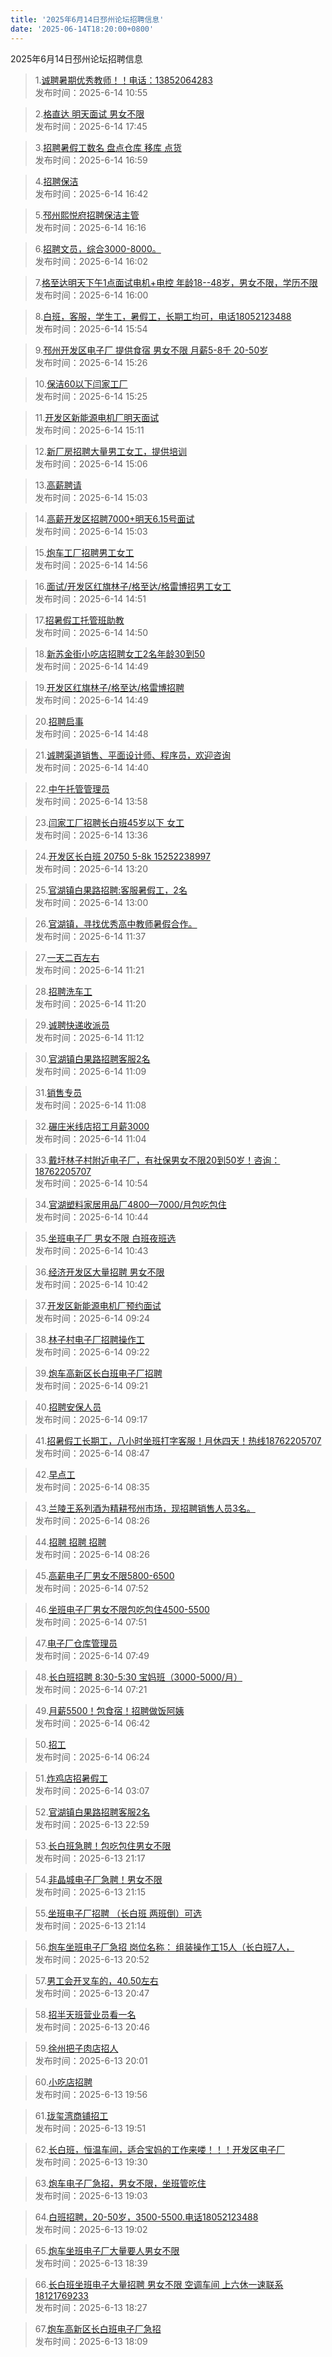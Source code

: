 ```yaml
---
title: '2025年6月14日邳州论坛招聘信息'
date: '2025-06-14T18:20:00+0800'
---
```

2025年6月14日邳州论坛招聘信息
<!--more-->
>1.[诚聘暑期优秀教师！！电话：13852064283](https://www.pzzc.net/forum.php?mod=viewthread&tid=10521022)<br>
>发布时间：2025-6-14 10:55

>2.[格直达 明天面试 男女不限](https://www.pzzc.net/forum.php?mod=viewthread&tid=10521137)<br>
>发布时间：2025-6-14 17:45

>3.[招聘暑假工数名 盘点仓库 移库 点货](https://www.pzzc.net/forum.php?mod=viewthread&tid=10521129)<br>
>发布时间：2025-6-14 16:59

>4.[招聘保洁](https://www.pzzc.net/forum.php?mod=viewthread&tid=10521123)<br>
>发布时间：2025-6-14 16:42

>5.[邳州熙悦府招聘保洁主管](https://www.pzzc.net/forum.php?mod=viewthread&tid=10521113)<br>
>发布时间：2025-6-14 16:16

>6.[招聘文员，综合3000-8000。](https://www.pzzc.net/forum.php?mod=viewthread&tid=10521109)<br>
>发布时间：2025-6-14 16:02

>7.[格至达明天下午1点面试电机+电控
年龄18--48岁，男女不限，学历不限](https://www.pzzc.net/forum.php?mod=viewthread&tid=10521107)<br>
>发布时间：2025-6-14 16:00

>8.[白班，客服，学生工，暑假工，长期工均可，电话18052123488](https://www.pzzc.net/forum.php?mod=viewthread&tid=10521103)<br>
>发布时间：2025-6-14 15:54

>9.[邳州开发区电子厂 提供食宿 男女不限 月薪5-8千 20-50岁](https://www.pzzc.net/forum.php?mod=viewthread&tid=10521096)<br>
>发布时间：2025-6-14 15:26

>10.[保洁60以下闫家工厂](https://www.pzzc.net/forum.php?mod=viewthread&tid=10521095)<br>
>发布时间：2025-6-14 15:25

>11.[开发区新能源电机厂明天面试](https://www.pzzc.net/forum.php?mod=viewthread&tid=10521094)<br>
>发布时间：2025-6-14 15:11

>12.[新厂房招聘大量男工女工，提供培训](https://www.pzzc.net/forum.php?mod=viewthread&tid=10521092)<br>
>发布时间：2025-6-14 15:06

>13.[高薪聘请](https://www.pzzc.net/forum.php?mod=viewthread&tid=10521091)<br>
>发布时间：2025-6-14 15:03

>14.[高薪开发区招聘7000+明天6.15号面试](https://www.pzzc.net/forum.php?mod=viewthread&tid=10521090)<br>
>发布时间：2025-6-14 15:03

>15.[炮车工厂招聘男工女工](https://www.pzzc.net/forum.php?mod=viewthread&tid=10521089)<br>
>发布时间：2025-6-14 14:56

>16.[面试/开发区红旗林子/格至达/格雷博招男工女工](https://www.pzzc.net/forum.php?mod=viewthread&tid=10521083)<br>
>发布时间：2025-6-14 14:51

>17.[招暑假工托管班助教](https://www.pzzc.net/forum.php?mod=viewthread&tid=10521082)<br>
>发布时间：2025-6-14 14:50

>18.[新苏金街小吃店招聘女工2名年龄30到50](https://www.pzzc.net/forum.php?mod=viewthread&tid=10521079)<br>
>发布时间：2025-6-14 14:49

>19.[开发区红旗林子/格至达/格雷博招聘](https://www.pzzc.net/forum.php?mod=viewthread&tid=10521078)<br>
>发布时间：2025-6-14 14:49

>20.[招聘启事](https://www.pzzc.net/forum.php?mod=viewthread&tid=10521077)<br>
>发布时间：2025-6-14 14:48

>21.[诚聘渠道销售、平面设计师、程序员，欢迎咨询](https://www.pzzc.net/forum.php?mod=viewthread&tid=10521074)<br>
>发布时间：2025-6-14 14:40

>22.[中午托管管理员](https://www.pzzc.net/forum.php?mod=viewthread&tid=10521066)<br>
>发布时间：2025-6-14 13:58

>23.[闫家工厂招聘长白班45岁以下 女工](https://www.pzzc.net/forum.php?mod=viewthread&tid=10521061)<br>
>发布时间：2025-6-14 13:36

>24.[开发区长白班  20750  5-8k    15252238997](https://www.pzzc.net/forum.php?mod=viewthread&tid=10521060)<br>
>发布时间：2025-6-14 13:20

>25.[官湖镇白果路招聘:客服暑假工，2名](https://www.pzzc.net/forum.php?mod=viewthread&tid=10521057)<br>
>发布时间：2025-6-14 13:00

>26.[官湖镇，寻找优秀高中教师暑假合作。](https://www.pzzc.net/forum.php?mod=viewthread&tid=10521038)<br>
>发布时间：2025-6-14 11:37

>27.[一天二百左右](https://www.pzzc.net/forum.php?mod=viewthread&tid=10521037)<br>
>发布时间：2025-6-14 11:21

>28.[招聘洗车工](https://www.pzzc.net/forum.php?mod=viewthread&tid=10521036)<br>
>发布时间：2025-6-14 11:20

>29.[诚聘快递收派员](https://www.pzzc.net/forum.php?mod=viewthread&tid=10521032)<br>
>发布时间：2025-6-14 11:12

>30.[官湖镇白果路招聘客服2名](https://www.pzzc.net/forum.php?mod=viewthread&tid=10521031)<br>
>发布时间：2025-6-14 11:09

>31.[销售专员](https://www.pzzc.net/forum.php?mod=viewthread&tid=10521030)<br>
>发布时间：2025-6-14 11:08

>32.[碾庄米线店招工月薪3000](https://www.pzzc.net/forum.php?mod=viewthread&tid=10521028)<br>
>发布时间：2025-6-14 11:04

>33.[戴圩林子村附近电子厂，有社保男女不限20到50岁！咨询：18762205707](https://www.pzzc.net/forum.php?mod=viewthread&tid=10521021)<br>
>发布时间：2025-6-14 10:54

>34.[官湖塑料家居用品厂4800—7000/月包吃包住](https://www.pzzc.net/forum.php?mod=viewthread&tid=10521018)<br>
>发布时间：2025-6-14 10:44

>35.[坐班电子厂 男女不限 白班夜班选](https://www.pzzc.net/forum.php?mod=viewthread&tid=10521017)<br>
>发布时间：2025-6-14 10:43

>36.[经济开发区大量招聘 男女不限](https://www.pzzc.net/forum.php?mod=viewthread&tid=10521016)<br>
>发布时间：2025-6-14 10:42

>37.[开发区新能源电机厂预约面试](https://www.pzzc.net/forum.php?mod=viewthread&tid=10521001)<br>
>发布时间：2025-6-14 09:24

>38.[林子村电子厂招聘操作工](https://www.pzzc.net/forum.php?mod=viewthread&tid=10521000)<br>
>发布时间：2025-6-14 09:22

>39.[炮车高新区长白班电子厂招聘](https://www.pzzc.net/forum.php?mod=viewthread&tid=10520999)<br>
>发布时间：2025-6-14 09:21

>40.[招聘安保人员](https://www.pzzc.net/forum.php?mod=viewthread&tid=10520996)<br>
>发布时间：2025-6-14 09:17

>41.[招暑假工长期工，八小时坐班打字客服！月休四天！热线18762205707](https://www.pzzc.net/forum.php?mod=viewthread&tid=10520990)<br>
>发布时间：2025-6-14 08:47

>42.[早点工](https://www.pzzc.net/forum.php?mod=viewthread&tid=10520987)<br>
>发布时间：2025-6-14 08:35

>43.[兰陵王系列酒为精耕邳州市场，现招聘销售人员3名。](https://www.pzzc.net/forum.php?mod=viewthread&tid=10520981)<br>
>发布时间：2025-6-14 08:26

>44.[招聘  招聘  招聘](https://www.pzzc.net/forum.php?mod=viewthread&tid=10520980)<br>
>发布时间：2025-6-14 08:26

>45.[高薪电子厂男女不限5800-6500](https://www.pzzc.net/forum.php?mod=viewthread&tid=10520978)<br>
>发布时间：2025-6-14 07:52

>46.[坐班电子厂男女不限包吃包住4500-5500](https://www.pzzc.net/forum.php?mod=viewthread&tid=10520977)<br>
>发布时间：2025-6-14 07:51

>47.[电子厂仓库管理员](https://www.pzzc.net/forum.php?mod=viewthread&tid=10520976)<br>
>发布时间：2025-6-14 07:49

>48.[长白班招聘 8:30-5:30 宝妈班（3000-5000/月）](https://www.pzzc.net/forum.php?mod=viewthread&tid=10520973)<br>
>发布时间：2025-6-14 07:21

>49.[月薪5500！包食宿！招聘做饭阿姨](https://www.pzzc.net/forum.php?mod=viewthread&tid=10520969)<br>
>发布时间：2025-6-14 06:42

>50.[招工](https://www.pzzc.net/forum.php?mod=viewthread&tid=10520967)<br>
>发布时间：2025-6-14 06:24

>51.[炸鸡店招暑假工](https://www.pzzc.net/forum.php?mod=viewthread&tid=10520966)<br>
>发布时间：2025-6-14 03:07

>52.[官湖镇白果路招聘客服2名](https://www.pzzc.net/forum.php?mod=viewthread&tid=10520953)<br>
>发布时间：2025-6-13 22:59

>53.[长白班急聘！包吃包住男女不限](https://www.pzzc.net/forum.php?mod=viewthread&tid=10520944)<br>
>发布时间：2025-6-13 21:17

>54.[非晶城电子厂急聘！男女不限](https://www.pzzc.net/forum.php?mod=viewthread&tid=10520943)<br>
>发布时间：2025-6-13 21:15

>55.[坐班电子厂招聘 （长白班 两班倒）可选](https://www.pzzc.net/forum.php?mod=viewthread&tid=10520941)<br>
>发布时间：2025-6-13 21:14

>56.[炮车坐班电子厂急招
岗位名称： 组装操作工15人（长白班7人，](https://www.pzzc.net/forum.php?mod=viewthread&tid=10520936)<br>
>发布时间：2025-6-13 20:52

>57.[男工会开叉车的，40.50左右](https://www.pzzc.net/forum.php?mod=viewthread&tid=10520933)<br>
>发布时间：2025-6-13 20:47

>58.[招半天班营业员看一名](https://www.pzzc.net/forum.php?mod=viewthread&tid=10520932)<br>
>发布时间：2025-6-13 20:46

>59.[徐州把子肉店招人](https://www.pzzc.net/forum.php?mod=viewthread&tid=10520927)<br>
>发布时间：2025-6-13 20:01

>60.[小吃店招聘](https://www.pzzc.net/forum.php?mod=viewthread&tid=10520926)<br>
>发布时间：2025-6-13 19:56

>61.[珑玺湾商铺招工](https://www.pzzc.net/forum.php?mod=viewthread&tid=10520925)<br>
>发布时间：2025-6-13 19:51

>62.[长白班，恒温车间，适合宝妈的工作来喽！！！开发区电子厂](https://www.pzzc.net/forum.php?mod=viewthread&tid=10520922)<br>
>发布时间：2025-6-13 19:30

>63.[炮车电子厂急招，男女不限，坐班管吃住](https://www.pzzc.net/forum.php?mod=viewthread&tid=10520914)<br>
>发布时间：2025-6-13 19:03

>64.[白班招聘，20-50岁，3500-5500.电话18052123488](https://www.pzzc.net/forum.php?mod=viewthread&tid=10520913)<br>
>发布时间：2025-6-13 19:02

>65.[炮车坐班电子厂大量要人男女不限](https://www.pzzc.net/forum.php?mod=viewthread&tid=10520910)<br>
>发布时间：2025-6-13 18:39

>66.[长白班坐班电子大量招聘 男女不限 空调车间 上六休一速联系18121769233](https://www.pzzc.net/forum.php?mod=viewthread&tid=10520907)<br>
>发布时间：2025-6-13 18:27

>67.[炮车高新区长白班电子厂急招](https://www.pzzc.net/forum.php?mod=viewthread&tid=10520901)<br>
>发布时间：2025-6-13 18:09


